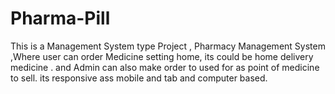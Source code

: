 # Pharma-Pill
This is a Management System type Project , Pharmacy Management System ,Where user can order Medicine setting home, its could be home delivery medicine . and Admin can also make order to used for as point of medicine to sell. its responsive ass mobile and tab and computer based.
